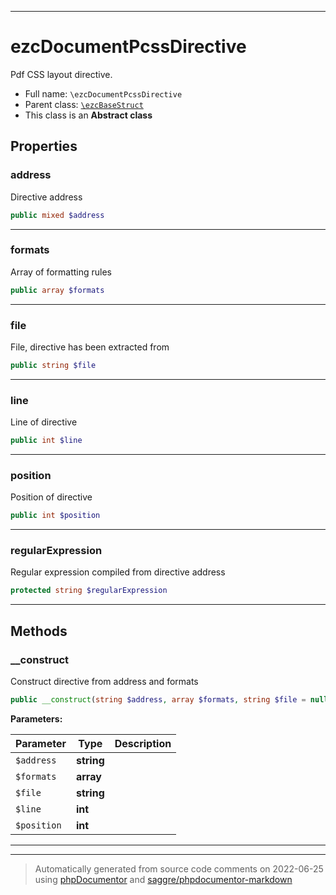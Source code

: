 ***

# ezcDocumentPcssDirective

Pdf CSS layout directive.



* Full name: `\ezcDocumentPcssDirective`
* Parent class: [`\ezcBaseStruct`](./ezcBaseStruct.md)
* This class is an **Abstract class**



## Properties


### address

Directive address

```php
public mixed $address
```






***

### formats

Array of formatting rules

```php
public array $formats
```






***

### file

File, directive has been extracted from

```php
public string $file
```






***

### line

Line of directive

```php
public int $line
```






***

### position

Position of directive

```php
public int $position
```






***

### regularExpression

Regular expression compiled from directive address

```php
protected string $regularExpression
```






***

## Methods


### __construct

Construct directive from address and formats

```php
public __construct(string $address, array $formats, string $file = null, int $line = null, int $position = null): mixed
```








**Parameters:**

| Parameter | Type | Description |
|-----------|------|-------------|
| `$address` | **string** |  |
| `$formats` | **array** |  |
| `$file` | **string** |  |
| `$line` | **int** |  |
| `$position` | **int** |  |




***


***
> Automatically generated from source code comments on 2022-06-25 using [phpDocumentor](http://www.phpdoc.org/) and [saggre/phpdocumentor-markdown](https://github.com/Saggre/phpDocumentor-markdown)

